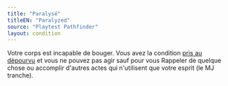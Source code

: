 ```yaml
---
title: "Paralysé"
titleEN: "Paralyzed"
source: "Playtest Pathfinder"
layout: condition
---
```


Votre corps est incapable de bouger. Vous avez la condition [pris au dépourvu](pris-au-dépourvu.html) et vous ne pouvez pas agir sauf pour vous Rappeler de quelque chose ou accomplir d'autres actes qui n'utilisent que votre esprit (le MJ tranche).